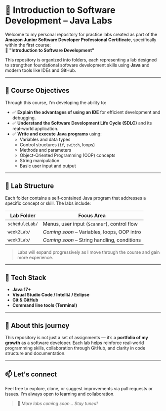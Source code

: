 # 🧠 Introduction to Software Development – Java Labs

Welcome to my personal repository for practice labs created as part of the **Amazon Junior Software Developer Professional Certificate**, specifically within the first course:  
📘 **"Introduction to Software Development"**

This repository is organized into folders, each representing a lab designed to strengthen foundational software development skills using **Java** and modern tools like IDEs and GitHub.

---

## 🎯 Course Objectives

Through this course, I'm developing the ability to:

- ✅ **Explain the advantages of using an IDE** for efficient development and debugging.
- ✅ **Understand the Software Development Life Cycle (SDLC)** and its real-world application.
- ✅ **Write and execute Java programs** using:
  - Variables and data types  
  - Control structures (`if`, `switch`, loops)  
  - Methods and parameters  
  - Object-Oriented Programming (OOP) concepts  
  - String manipulation  
  - Basic user input and output

---

## 🧪 Lab Structure

Each folder contains a self-contained Java program that addresses a specific concept or skill. The labs include:

| Lab Folder       | Focus Area                                 |
|------------------|---------------------------------------------|
| `scheduleLab/`   | Menus, user input (`Scanner`), control flow |
| `week2Lab/`      | *Coming soon* – Variables, loops, OOP intro |
| `week3Lab/`      | *Coming soon* – String handling, conditions |

> Labs will expand progressively as I move through the course and gain more experience.

---

## 🚀 Tech Stack

- **Java 17+**
- **Visual Studio Code / IntelliJ / Eclipse**
- **Git & GitHub**
- **Command line tools (Terminal)**

---

## 📌 About this journey

This repository is not just a set of assignments — it’s a **portfolio of my growth** as a software developer. Each lab helps reinforce real-world programming skills, collaboration through GitHub, and clarity in code structure and documentation.

---

## 📫 Let's connect

Feel free to explore, clone, or suggest improvements via pull requests or issues. I'm always open to learning and collaboration.

> 🚧 *More labs coming soon... Stay tuned!*
